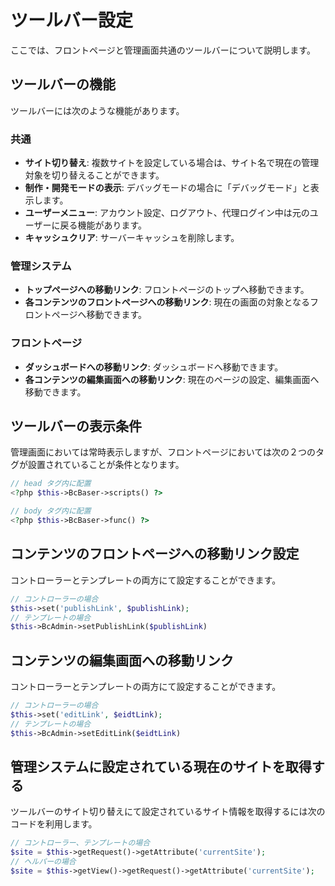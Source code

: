# ツールバー設定

ここでは、フロントページと管理画面共通のツールバーについて説明します。

## ツールバーの機能
ツールバーには次のような機能があります。

### 共通
- **サイト切り替え**: 複数サイトを設定している場合は、サイト名で現在の管理対象を切り替えることができます。
- **制作・開発モードの表示**: デバッグモードの場合に「デバッグモード」と表示します。
- **ユーザーメニュー**: アカウント設定、ログアウト、代理ログイン中は元のユーザーに戻る機能があります。
- **キャッシュクリア**: サーバーキャッシュを削除します。

### 管理システム

- **トップページへの移動リンク**: フロントページのトップへ移動できます。
- **各コンテンツのフロントページへの移動リンク**: 現在の画面の対象となるフロントページへ移動できます。

### フロントページ
- **ダッシュボードへの移動リンク**: ダッシュボードへ移動できます。
- **各コンテンツの編集画面への移動リンク**: 現在のページの設定、編集画面へ移動できます。

## ツールバーの表示条件
管理画面においては常時表示しますが、フロントページにおいては次の２つのタグが設置されていることが条件となります。

```php
// head タグ内に配置
<?php $this->BcBaser->scripts() ?>

// body タグ内に配置
<?php $this->BcBaser->func() ?>
```

## コンテンツのフロントページへの移動リンク設定

コントローラーとテンプレートの両方にて設定することができます。

```php
// コントローラーの場合
$this->set('publishLink', $publishLink);
// テンプレートの場合
$this->BcAdmin->setPublishLink($publishLink)
```

## コンテンツの編集画面への移動リンク

コントローラーとテンプレートの両方にて設定することができます。

```php
// コントローラーの場合
$this->set('editLink', $eidtLink);
// テンプレートの場合
$this->BcAdmin->setEditLink($eidtLink)
```


## 管理システムに設定されている現在のサイトを取得する
ツールバーのサイト切り替えにて設定されているサイト情報を取得するには次のコードを利用します。

```php
// コントローラー、テンプレートの場合
$site = $this->getRequest()->getAttribute('currentSite');
// ヘルパーの場合
$site = $this->getView()->getRequest()->getAttribute('currentSite');
```
